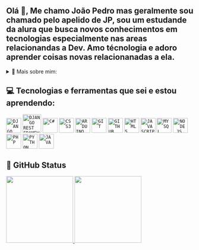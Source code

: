 ## Olá 👋, Me chamo João Pedro mas geralmente sou chamado pelo apelido de JP, sou um estudande da alura que busca novos conhecimentos em tecnologias especialmente nas areas relacionandas a Dev. Amo técnologia e adoro aprender coisas novas relacionanadas a ela. 

<details>
<summary>👦 Mais sobre mim:</summary>

- 🏢 Atualmente não estou trabalhando porem estou em busca de um emprego como Dev Back-end.
- 📚 Estou atualmente estudando: Python, JavaScript para Back-end, DevOps e GitHub
- 👯 Durante o Ensino Médio fiz dois trabalhos que são legais de citar, o primeiro foi o TCC onde meu grupo criou um pequeno robo em formato de carro chamado Citrus-Car que tem o intuito de ajudar os agricultores familiares durante a plantação de Citros, onde com esse projeto fomos classificados a participar da 3M e o outro projeto é chamado de notes que é um aplicativo de notas para ajudar no dia a dia.
- 🤔 No futuro pretendo estudar sobre: IA mas precisamente sobre o chatGPT para melhorar minha produtividade, MySqlite, AWS, JavaScript para front-end e desenvolvimento de jogos
- 💬 Converse comigo sobre técnologia, animes e jogos
- 📫 Meus contatos: 
<div>
<a href = "mailto:contato@Dragonofdark"><img loading="lazy" src="https://img.shields.io/badge/Gmail-D14836?style=for-the-badge&logo=gmail&logoColor=white" target="_blank"></a>
<a href="https://www.linkedin.com/in/joao-pedro-295191276/" target="_blank"><img loading="lazy" src="https://img.shields.io/badge/-LinkedIn-%230077B5?style=for-the-badge&logo=linkedin&logoColor=white" target="_blank"></a>   
</div>
- 🏡 Moro em Sumaré no estado de São Paulo.
</details>

## 💻 Tecnologias e ferramentas que sei e estou aprendendo:
<code><img loading="lazy" src="https://cdn.jsdelivr.net/gh/devicons/devicon@latest/icons/django/django-plain.svg" width="40" height="40" title = "DJANGO"/></code> <code><img loading="lazy" src="https://cdn.jsdelivr.net/gh/devicons/devicon@latest/icons/djangorest/djangorest-line.svg" width="50" height="50" title = "DJANGO REST FRAMEWORK"/></code> <code><img loading="lazy" src="https://cdn.jsdelivr.net/gh/devicons/devicon@latest/icons/csharp/csharp-original.svg" width="40" height="40" title = "C#"/></code> <code><img loading="lazy" src="https://cdn.jsdelivr.net/gh/devicons/devicon@latest/icons/css3/css3-original.svg" width="40" height="40" title = "CSS3"/></code> <code><img loading="lazy" src="https://cdn.jsdelivr.net/gh/devicons/devicon@latest/icons/arduino/arduino-original.svg" width="40" height="40" title = "ARDUINO"/></code> <code><img loading="lazy" src="https://cdn.jsdelivr.net/gh/devicons/devicon/icons/git/git-original.svg" width="40" height="40" title = "GIT"/></code> <code><img loading="lazy" src="https://cdn.jsdelivr.net/gh/devicons/devicon@latest/icons/github/github-original.svg" width="40" height="40" title = "GITHUB"/></code> <code><img loading="lazy" src="https://cdn.jsdelivr.net/gh/devicons/devicon@latest/icons/html5/html5-original-wordmark.svg" width="40" height="40" title = "HTML5"/></code> <code><img loading="lazy" src="https://cdn.jsdelivr.net/gh/devicons/devicon@latest/icons/javascript/javascript-original.svg" width="40" height="40" title = "JAVASCRIPT" /></code> <code><img loading="lazy" src="https://cdn.jsdelivr.net/gh/devicons/devicon@latest/icons/mysql/mysql-original-wordmark.svg" width="40" height="40" title = "MYSQL"/></code> <code><img loading="lazy" src="https://cdn.jsdelivr.net/gh/devicons/devicon@latest/icons/nodejs/nodejs-original-wordmark.svg" width="40" height="40" title = "NODE.JS"/></code> <code><img loading="lazy" src="https://cdn.jsdelivr.net/gh/devicons/devicon@latest/icons/php/php-original.svg" width="40" height="40" title = "PHP"/></code> <code><img loading="lazy" src="https://cdn.jsdelivr.net/gh/devicons/devicon@latest/icons/python/python-original-wordmark.svg" width="40" height="40" title = "PYTHON"/></code> <code><img loading="lazy" src="https://cdn.jsdelivr.net/gh/devicons/devicon@latest/icons/java/java-original.svg" width="40" height="40" title = "JAVA"/></code>
## 📱 GitHub Status
<div>
<a href="https://github.com/Dragonofdark">
<img loading="lazy" height="180em" src="https://github-readme-stats.vercel.app/api/top-langs/?username=Dragonofdark&layout=compact&langs_count=7&theme=dracula"/>
<img loading="lazy" height="180em" src="https://github-readme-stats.vercel.app/api?username=Dragonofdark&show_icons=true&theme=dracula&include_all_commits=true&count_private=true"/>
</div>
